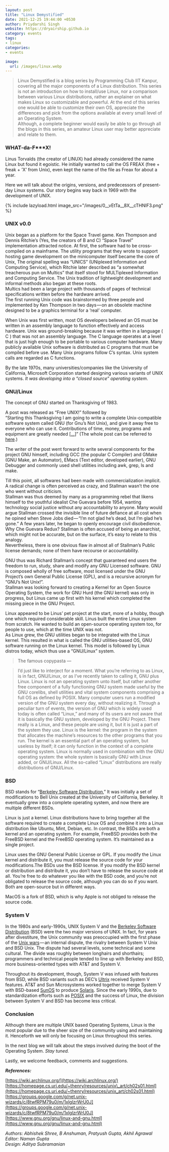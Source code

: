 ```yaml
---
layout: post
title: "Linux Demystified"
date: 2021-12-25 19:44:00 +0530
author: Priydarshi Singh
website: https://dryairship.github.io
category: events
tags:
- linux
categories:
- events

image:
  url: /images/linux.webp
---
```


> Linux Demystified is a blog series by Programming Club IIT Kanpur, covering all the major components of a Linux distribution. This series is not an introduction on how to install/use Linux, nor a comparison between various Linux distributions, rather an explainer on what makes Linux so customizable and powerful. At the end of this series one would be able to customize their own OS, appreciate the differences and pick from the options available at every small level of an Operating System.  
> Although, a complete beginner would easily be able to go through all the blogs in this series, an amateur Linux user may better appreciate and relate to them.

### WHAT-da-F\*\*\*X!

Linus Torvalds (the creator of LINUX) had already considered the name Linux but found it egoistic. He initially wanted to call the OS FREAX (free + freak + ’X’ from Unix), even kept the name of the file as Freax for about a year.

Here we will talk about the origins, versions, and predecessors of present-day Linux systems. Our story begins way back in 1969 with the development of UNIX.

{% include lazyload.html image_src="/images/0__vEtTa__8X__cTHNIF3.png" %}

### UNIX v0.0

Unix began as a platform for the Space Travel game. Ken Thompson and Dennis Ritchie’s (Yes, the creators of B and C) “Space Travel” implementation attracted notice. At first, the software had to be cross-compiled on a mainframe. The utility programs that they wrote to support hosting game development on the minicomputer itself became the core of Unix, The original spelling was “UNICS” (UNiplexed Information and Computing Service), which Ritchie later described as “a somewhat treacherous pun on Multics” that itself stood for MULTiplexed Information and Computing Service. The Unix tradition of lightweight development and informal methods also began at these roots.   
Multics had been a large project with thousands of pages of technical specifications written before the hardware arrived.   
The first running Unix code was brainstormed by three people and implemented by Ken Thompson in two days — on an obsolete machine designed to be a graphics terminal for a ‘real’ computer.

When Unix was first written, most OS developers believed an OS must be written in an assembly language to function effectively and access hardware. Unix was ground-breaking because it was written in a language ( C ) that was not an assembly language. The C language operates at a level that is just high enough to be portable to various computer hardware. Many publicly available Unix software is distributed as C programs that must be compiled before use. Many Unix programs follow C’s syntax. Unix system calls are regarded as C functions.

By the late 1970s, many universities/companies like the University of California, Microsoft Corporation started designing various variants of UNIX systems. _It was developing into a “closed source” operating system_.

### GNU/Linux

The concept of GNU started on Thanksgiving of 1983.

A post was released as “Free UNIX!” followed by  
“Starting this Thanksgiving I am going to write a complete Unix-compatible software system called GNU (for Gnu’s Not Unix), and give it away free to everyone who can use it. Contributions of time, money, programs and equipment are greatly needed \[[…](https://groups.google.com/g/net.unix-wizards/c/8twfRPM79u0/m/1xlglzrWrU0J)\]” (The whole post can be referred to [here](https://groups.google.com/g/net.unix-wizards/c/8twfRPM79u0/m/1xlglzrWrU0J).)

The writer of the post went forward to write several components for the project GNU himself, including GCC (the popular C Compiler) and GMake (GNU Make, an Automator), EMacs (Text editor, developed earlier), GNU Debugger and commonly used shell utilities including awk, grep, ls and make.

Till this point, all softwares had been made with commercialization implicit. A radical change is often perceived as crazy, and Stallman wasn’t the one who went without criticism.  
Stallman was thus deemed by many as a programming rebel that likens himself to the youthful idealist Che Guevara before 1954, wanting technology social justice without any accountability to anyone. Many would argue Stallman crossed the invisible line of future defiance at all cost when he opined when Steve Jobs died — “I’m not glad he’s dead, but I’m glad he’s gone.” A few years later, he began to openly encourage civil disobedience. Why Che Guevara Redux? Stallman is often accused of being an anarchist, which might not be accurate, but on the surface, it’s easy to relate to this analogy.  
Nevertheless, there is one obvious flaw in almost all of Stallman’s Public license demands; none of them have recourse or accountability.

GNU thus was Richard Stallman’s concept that guaranteed end users the freedom to run, study, share and modify any GNU Licensed software. GNU is composed wholly of free software, most licensed under the GNU Project’s own General Public License (GPL), and is a recursive acronym for “GNU’s Not Unix!”.  
Stallman was looking forward to creating a Kernel for an Open Source Operating System, the work for GNU Hurd (the GNU kernel) was only in progress, but Linus came up first with his kernel which completed the missing piece in the GNU Project.

Linux appeared to be Linus’ pet project at the start, more of a hobby, though one which required considerable skill. Linus built the entire Linux system from scratch. He wanted to build an open-source operating system too, for people to use, which at the time UNIX was not.  
As Linux grew, the GNU utilities began to be integrated with the Linux kernel. This resulted in what is called the GNU utilities-based OS, GNU software running on the Linux kernel. This model is followed by Linux distros today, which thus use a “GNU/Linux” system.

> The famous copypasta —

> I’d just like to interject for a moment. What you’re referring to as Linux, is in fact, GNU/Linux, or as I’ve recently taken to calling it, GNU plus Linux. Linux is not an operating system unto itself, but rather another free component of a fully functioning GNU system made useful by the GNU corelibs, shell utilities and vital system components comprising a full OS as defined by POSIX. Many computer users run a modified version of the GNU system every day, without realizing it. Through a peculiar turn of events, the version of GNU which is widely used today is often called “Linux,” and many of its users are not aware that it is basically the GNU system, developed by the GNU Project. There really is a Linux, and these people are using it, but it is just a part of the system they use. Linux is the kernel: the program in the system that allocates the machine’s resources to the other programs that you run. The kernel is an essential part of an operating system, but useless by itself; it can only function in the context of a complete operating system. Linux is normally used in combination with the GNU operating system: the whole system is basically GNU with Linux added, or GNU/Linux. All the so-called “Linux” distributions are really distributions of GNU/Linux.

### BSD

BSD stands for “[Berkeley Software Distribution](https://en.wikipedia.org/wiki/Berkeley_Software_Distribution),” It was initially a set of modifications to Bell Unix created at the University of California, Berkeley. It eventually grew into a complete operating system, and now there are multiple different BSDs.

Linux is just a kernel. Linux distributions have to bring together all the software required to create a complete Linux OS and combine it into a Linux distribution like Ubuntu, Mint, Debian, etc. In contrast, the BSDs are both a kernel and an operating system. For example, FreeBSD provides both the FreeBSD kernel and the FreeBSD operating system. It’s maintained as a single project.

Linux uses the GNU General Public License or GPL. If you modify the Linux kernel and distribute it, you must release the source code for your modifications.The BSDs use the BSD license. If you modify the BSD kernel or distribution and distribute it, you don’t have to release the source code at all. You’re free to do whatever you like with the BSD code, and you’re not obligated to release the source code, although you can do so if you want. Both are open-source but in different ways.

MacOS is a fork of BSD, which is why Apple is not obliged to release the source code.

### System V

In the 1980s and early-1990s, UNIX System V and the [Berkeley Software Distribution](https://en.wikipedia.org/wiki/Berkeley_Software_Distribution) (BSD) were the two major versions of UNIX. In fact, for years after divestiture, the Unix community was preoccupied with the first phase of the [Unix wars](https://en.wikipedia.org/wiki/Unix_wars) — an internal dispute, the rivalry between System V Unix and BSD Unix. The dispute had several levels, some technical and some cultural. The divide was roughly between longhairs and shorthairs; programmers and technical people tended to line up with Berkeley and BSD, more business-oriented types with AT&T and System V.

Throughout its development, though, System V was infused with features from BSD, while BSD variants such as DEC’s [Ultrix](https://en.wikipedia.org/wiki/Ultrix) received System V features. AT&T and Sun Microsystems worked together to merge System V with BSD-based [SunOS](https://en.wikipedia.org/wiki/SunOS) to produce [Solaris](https://en.wikipedia.org/wiki/Solaris_%28operating_system%29). Since the early 1990s, due to standardization efforts such as [POSIX](https://en.wikipedia.org/wiki/POSIX) and the success of Linux, the division between System V and BSD has become less critical.

### Conclusion

Although there are multiple UNIX based Operating Systems, Linux is the most popular due to the sheer size of the community using and maintaining it. Henceforth we will only be focusing on Linux throughout this series.

In the next blog we will talk about the steps involved during the boot of the Operating System. _Stay tuned._

Lastly, we welcome feedback, comments and suggestions.

**_References:_**

[https://wiki.archlinux.org/](https://wiki.archlinux.org/)  
[https://homepage.cs.uri.edu/~thenry/resources/unix\_art/ch02s01.html](https://homepage.cs.uri.edu/~thenry/resources/unix_art/ch02s01.html)  
[https://groups.google.com/g/net.unix-wizards/c/8twfRPM79u0/m/1xlglzrWrU0J](https://groups.google.com/g/net.unix-wizards/c/8twfRPM79u0/m/1xlglzrWrU0J)  
[https://www.gnu.org/gnu/linux-and-gnu.html](https://www.gnu.org/gnu/linux-and-gnu.html)

_Authors: Abhishek Shree, B Anshuman, Pratyush Gupta, Akhil Agrawal  
Editor: Naman Gupta  
Design: Aditya Subramanian_